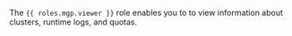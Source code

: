 The `{{ roles.mgp.viewer }}` role enables you to to view information about clusters, runtime logs, and quotas.
